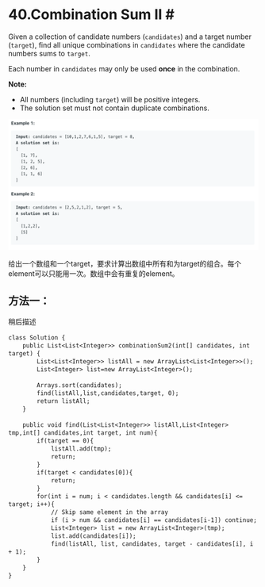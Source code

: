 # 40.Combination Sum II \#

Given a collection of candidate numbers \(`candidates`\) and a target number \(`target`\), find all unique combinations in `candidates` where the candidate numbers sums to `target`.

Each number in `candidates` may only be used **once** in the combination.

**Note:**

* All numbers \(including `target`\) will be positive integers.
* The solution set must not contain duplicate combinations.

![](.gitbook/assets/image%20%2828%29.png)

给出一个数组和一个target，要求计算出数组中所有和为target的组合。每个element可以只能用一次。数组中会有重复的element。

## 方法一：

稍后描述

```text
class Solution {
    public List<List<Integer>> combinationSum2(int[] candidates, int target) {
        List<List<Integer>> listAll = new ArrayList<List<Integer>>();
        List<Integer> list=new ArrayList<Integer>();
        
        Arrays.sort(candidates);
        find(listAll,list,candidates,target, 0);
        return listAll;
    }
    
    public void find(List<List<Integer>> listAll,List<Integer> tmp,int[] candidates,int target, int num){
        if(target == 0){
            listAll.add(tmp);
            return;
        }
        if(target < candidates[0]){
            return;
        }
        for(int i = num; i < candidates.length && candidates[i] <= target; i++){
            // Skip same element in the array
            if (i > num && candidates[i] == candidates[i-1]) continue;
            List<Integer> list = new ArrayList<Integer>(tmp);
            list.add(candidates[i]);
            find(listAll, list, candidates, target - candidates[i], i + 1);
        }
    }
}
```

